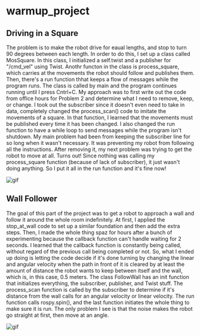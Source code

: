 # warmup_project
## Driving in a Square
The problem is to make the robot drive for eaual lengths, and stop to turn 90 degrees 
between each length. In order to do this, I set up a class called MosSquare. 
In this class, I initialized a self.twist and a publisher for "/cmd_vel" using Twist.
Anothr functon in the class is process_square, which carries at the movements the robot
should follow and publishes them. Then, there's a run function thhat keeps a flow
of messages while the program runs.
The class is called by main and the program continues running until I press Cntrl+C.
My approach was to first write out the code from office hours for Problem 2 
and determine what I need to remove, keep, or change. I took out the subscriber since
it doesn't even need to take in data, completely changed the process_scan() code 
to imitate the movements of a square. In that function, I learned that the movements 
must be published every time it has been changed. I also changed the run function to
have a while loop to send messages while the program isn't shutdown. My main problem 
had been from keeping the subscriber line for so long when it wasn't necessary. 
It was preventing my robot from following all the instructions. After removing it,
my next problem was trying to get the robot to move at all.
Turns out! Since nothing was calling my process_square function (because of lack of subscriber),
it just wasn't doing anything. So I put it all in the run function and it's fine now!

![gif](drive_square.gif) 

## Wall Follower
The goal of this part of the project was to get a robot to approach a wall and follow
it around the whole room indefinitely. At first, I applied the stop_at_wall code to
set up a similar foundation and then add the extra steps. Then, I made the whole
thing spaz for hours after a bunch of experimenting because the callback function
can't handle waiting for 2 seconds. I learned that the callback function is
constantly being called, without regard of the previous call being completed or not.
So, what I ended up doing is letting the code decide if it's done turning by changing
the linear and angular velocity when the path in front of it is cleared by at least
the amount of distance the robot wants to keep between itself and the wall, which
is, in this case, 0.5 meters. 
The class FollowWall has an init function that initializes everything, the
subscriber, publisher, and Twist stuff. The process_scan function is called by the
subscriber to determine if it's distance from the wall calls for an angular velocity
or linear velocity. The run function calls rospy.spin(), and the last function
initiates the whole thing to make sure it is run.
The only problem I see is that the noise makes the robot go straight at first, then
move at an angle.

![gif](wall_follower.gif)
